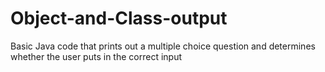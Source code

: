# Object-and-Class-output
Basic Java code that prints out a multiple choice question and determines whether the user puts in the correct input
